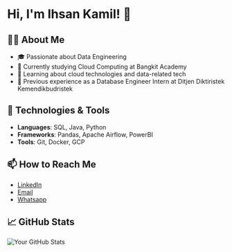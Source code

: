 # Hi, I'm Ihsan Kamil! 👋

## 👨‍💻 About Me
- 🎓 Passionate about Data Engineering
- 🌾 Currently studying Cloud Computing at Bangkit Academy
- 🌱 Learning about cloud technologies and data-related tech
- 💼 Previous experience as a Database Engineer Intern at Ditjen Diktiristek Kemendikbudristek

## 🔧 Technologies & Tools
- **Languages**: SQL, Java, Python
- **Frameworks**: Pandas, Apache Airflow, PowerBI
- **Tools**: Git, Docker, GCP

## 📫 How to Reach Me
- [LinkedIn](https://www.linkedin.com/in/ihsan112/)
- [Email](mailto:ihsankamil.112@gmail.com)
- [Whatsapp](https://wa.me/6281211528765)

## 📈 GitHub Stats
![Your GitHub Stats](https://github-readme-stats.vercel.app/api?username=Deceitfulz&show_icons=true&theme=radical)
